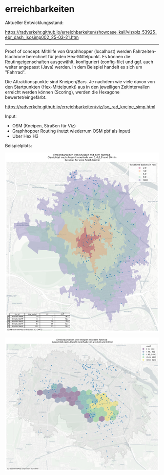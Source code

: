 # erreichbarkeiten





Aktueller Entwicklungsstand: 

https://radverkehr.github.io/erreichbarkeiten/showcase_kall/viz/plz_53925_ebr_dash_isosimp002_25-03-21.htm

_________________



Proof of concept:
Mithilfe von Graphhopper (localhost) werden Fahrzeiten-Isochrone berechnet für jeden Hex-Mittelpunkt. Es können die Routingeigenschaften ausgewählt, konfiguriert (config-file) und ggf. auch weiter angepasst (Java) werden. In dem Beispiel handelt es sich um "Fahrrad".

Die Attraktionspunkte sind Kneipen/Bars. Je nachdem wie viele davon von den Startpunkten (Hex-Mittelpunkt) aus in den jeweiligen Zeitintervallen erreicht werden können (Scoring), werden die Hexagone bewertet/eingefärbt.



https://radverkehr.github.io/erreichbarkeiten/viz/iso_rad_kneipe_simp.html



Input:

- OSM (Kneipen, Straßen für Viz)
- Graphhopper Routing (nutzt wiederrum OSM pbf als Input)
- Uber Hex H3





Beispielplots:

![erreichbarkeiten_iso_1hex](https://raw.githubusercontent.com/radverkehr/erreichbarkeiten/main/img/erreichbarkeiten_iso_1hex.png)

![erreichbarkeiten_scoring](https://raw.githubusercontent.com/radverkehr/erreichbarkeiten/main/img/erreichbarkeiten_scoring.png)
